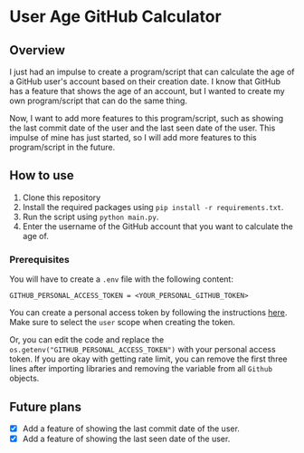 # User Age GitHub Calculator

## Overview

I just had an impulse to create a program/script that can calculate the age of a GitHub user's account based on their creation date. I know that GitHub has a feature that shows the age of an account, but I wanted to create my own program/script that can do the same thing.

Now, I want to add more features to this program/script, such as showing the last commit date of the user and the last seen date of the user. This impulse of mine has just started, so I will add more features to this program/script in the future.

## How to use

1. Clone this repository
2. Install the required packages using `pip install -r requirements.txt`.
3. Run the script using `python main.py`.
4. Enter the username of the GitHub account that you want to calculate the age of.

### Prerequisites
 You will have to create a `.env` file with the following content:

```env
GITHUB_PERSONAL_ACCESS_TOKEN = <YOUR_PERSONAL_GITHUB_TOKEN>   
```

You can create a personal access token by following the instructions [here](https://docs.github.com/en/github/authenticating-to-github/creating-a-personal-access-token). Make sure to select the `user` scope when creating the token.

Or, you can edit the code and replace the `os.getenv("GITHUB_PERSONAL_ACCESS_TOKEN")` with your personal access token. If you are okay with getting rate limit, you can remove the first three lines after importing libraries and removing the variable from all `Github` objects.

## Future plans

- [x] Add a feature of showing the last commit date of the user.
- [x] Add a feature of showing the last seen date of the user.